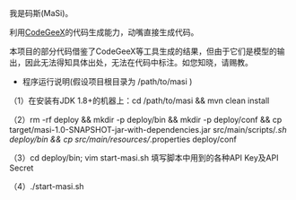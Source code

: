 我是码斯(MaSi)。

利用[CodeGeeX](https://github.com/THUDM/CodeGeeX)的代码生成能力，动嘴直接生成代码。

本项目的部分代码借鉴了CodeGeeX等工具生成的结果，但由于它们是模型的输出，因此无法得知具体出处，无法在代码中标注。如您知晓，请赐教。


* 程序运行说明(假设项目根目录为 /path/to/masi )

（1）在安装有JDK 1.8+的机器上：cd /path/to/masi && mvn clean install

（2）rm -rf deploy && mkdir -p deploy/bin && mkdir -p deploy/conf && cp target/masi-1.0-SNAPSHOT-jar-with-dependencies.jar src/main/scripts/*.sh deploy/bin && cp src/main/resources/*.properties deploy/conf

（3）cd deploy/bin; vim start-masi.sh 填写脚本中用到的各种API Key及API Secret

（4）./start-masi.sh
